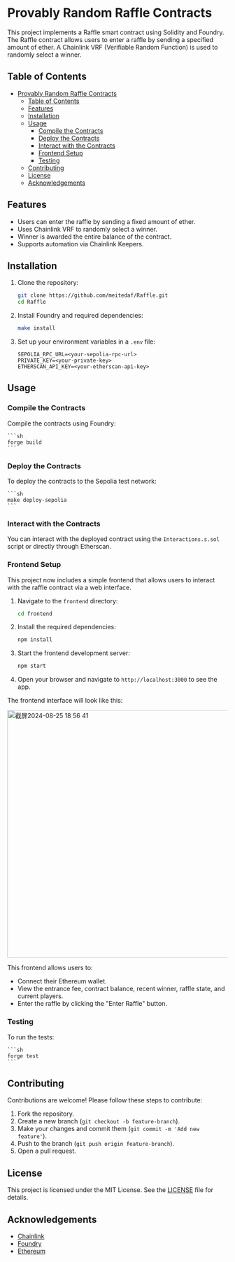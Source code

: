 # Provably Random Raffle Contracts

This project implements a Raffle smart contract using Solidity and Foundry. The Raffle contract allows users to enter a raffle by sending a specified amount of ether. A Chainlink VRF (Verifiable Random Function) is used to randomly select a winner.

## Table of Contents

- [Provably Random Raffle Contracts](#provably-random-raffle-contracts)
  - [Table of Contents](#table-of-contents)
  - [Features](#features)
  - [Installation](#installation)
  - [Usage](#usage)
    - [Compile the Contracts](#compile-the-contracts)
    - [Deploy the Contracts](#deploy-the-contracts)
    - [Interact with the Contracts](#interact-with-the-contracts)
    - [Frontend Setup](#frontend-setup)
    - [Testing](#testing)
  - [Contributing](#contributing)
  - [License](#license)
  - [Acknowledgements](#acknowledgements)

## Features

- Users can enter the raffle by sending a fixed amount of ether.
- Uses Chainlink VRF to randomly select a winner.
- Winner is awarded the entire balance of the contract.
- Supports automation via Chainlink Keepers.

## Installation

1. Clone the repository:

    ```sh
    git clone https://github.com/meitedaf/Raffle.git
    cd Raffle
    ```

2. Install Foundry and required dependencies:

    ```sh
    make install
    ```

3. Set up your environment variables in a `.env` file:

    ```plaintext
    SEPOLIA_RPC_URL=<your-sepolia-rpc-url>
    PRIVATE_KEY=<your-private-key>
    ETHERSCAN_API_KEY=<your-etherscan-api-key>
    ```

## Usage

### Compile the Contracts

Compile the contracts using Foundry:

    ```sh
    forge build
    ```

### Deploy the Contracts

To deploy the contracts to the Sepolia test network:

    ```sh
    make deploy-sepolia
    ```

### Interact with the Contracts

You can interact with the deployed contract using the `Interactions.s.sol` script or directly through Etherscan.

### Frontend Setup

This project now includes a simple frontend that allows users to interact with the raffle contract via a web interface.

1. Navigate to the `frontend` directory:

    ```sh
    cd frontend
    ```

2. Install the required dependencies:

    ```sh
    npm install
    ```

3. Start the frontend development server:

    ```sh
    npm start
    ```

4. Open your browser and navigate to `http://localhost:3000` to see the app.

The frontend interface will look like this:

<img width="566" alt="截屏2024-08-25 18 56 41" src="https://github.com/user-attachments/assets/141b03de-8a7f-46eb-9bfd-0e81320ea9ea">



This frontend allows users to:

- Connect their Ethereum wallet.
- View the entrance fee, contract balance, recent winner, raffle state, and current players.
- Enter the raffle by clicking the "Enter Raffle" button.

### Testing

To run the tests:

    ```sh
    forge test
    ```

## Contributing

Contributions are welcome! Please follow these steps to contribute:

1. Fork the repository.
2. Create a new branch (`git checkout -b feature-branch`).
3. Make your changes and commit them (`git commit -m 'Add new feature'`).
4. Push to the branch (`git push origin feature-branch`).
5. Open a pull request.

## License

This project is licensed under the MIT License. See the [LICENSE](./LICENSE) file for details.

## Acknowledgements

- [Chainlink](https://chain.link/)
- [Foundry](https://getfoundry.sh/)
- [Ethereum](https://ethereum.org/)

